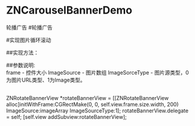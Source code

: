 # ZNCarouselBannerDemo
轮播广告
#轮播广告

#实现图片循环滚动


##实现方法：

##参数说明: 
<br>frame - 控件大小
ImageSource - 图片数组
ImageSorceType - 图片源类型，0为图片URL类型、1为Image类型。
</br>

<br>
ZNRotateBannerView *rotateBannerView = [[ZNRotateBannerView alloc]initWithFrame:CGRectMake(0, 0, self.view.frame.size.width, 200) ImageSource:imageArray ImageSourceType:1];
rotateBannerView.delegate = self;
[self.view addSubview:rotateBannerView];
</br>
